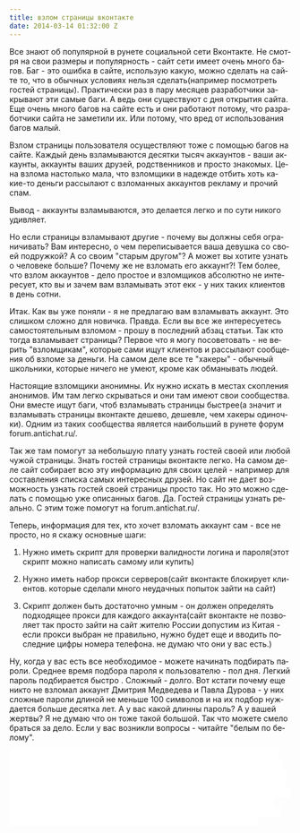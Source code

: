 ```yaml
---
title: взлом страницы вконтакте
date: 2014-03-14 01:32:00 Z
---
```


Все зна&shy;ют об по&shy;пу&shy;ляр&shy;ной в ру&shy;не&shy;те со&shy;ци&shy;аль&shy;ной се&shy;ти Вкон&shy;так&shy;те. Не смот&shy;ря на свои раз&shy;ме&shy;ры и по&shy;пу&shy;ляр&shy;ность - сайт се&shy;ти име&shy;ет очень мно&shy;го ба&shy;гов. Баг - это ошиб&shy;ка в сай&shy;те, ис&shy;поль&shy;зую ка&shy;кую, мож&shy;но сде&shy;лать на сай&shy;те то, что в обыч&shy;ных усло&shy;ви&shy;ях не&shy;льзя сде&shy;лать(на&shy;при&shy;мер по&shy;смот&shy;реть гос&shy;тей стра&shy;ни&shy;цы). Прак&shy;ти&shy;чес&shy;ки раз в па&shy;ру ме&shy;ся&shy;цев раз&shy;ра&shy;бот&shy;чи&shy;ки за&shy;кры&shy;ва&shy;ют эти са&shy;мые  ба&shy;ги. А ведь они су&shy;щест&shy;ву&shy;ют с дня от&shy;кры&shy;тия сай&shy;та. Еще очень мно&shy;го ба&shy;гов на сай&shy;те есть и они ра&shy;бо&shy;та&shy;ют по&shy;то&shy;му, что раз&shy;ра&shy;бот&shy;чи&shy;ки сай&shy;та не за&shy;ме&shy;ти&shy;ли их. Или по&shy;то&shy;му, что вред от ис&shy;поль&shy;зо&shy;ва&shy;ния ба&shy;гов ма&shy;лый.

Взлом стра&shy;ни&shy;цы поль&shy;зо&shy;ва&shy;те&shy;ля осу&shy;щест&shy;вля&shy;ют то&shy;же с по&shy;мощью ба&shy;гов на сай&shy;те. Каж&shy;дый день взла&shy;мы&shy;ва&shy;ют&shy;ся де&shy;сят&shy;ки ты&shy;сяч ак&shy;каун&shy;тов - ва&shy;ши ак&shy;каун&shy;ты, ак&shy;каун&shy;ты ва&shy;ших дру&shy;зей, родст&shy;вен&shy;ни&shy;ков и прос&shy;то зна&shy;ко&shy;мых. Це&shy;на взло&shy;ма на&shy;столь&shy;ко ма&shy;ла, что взлом&shy;щи&shy;ки в на&shy;деж&shy;де от&shy;бить хоть ка&shy;кие-то день&shy;ги рас&shy;сы&shy;ла&shy;ют с взло&shy;ман&shy;ных ак&shy;каун&shy;тов рек&shy;ла&shy;му и про&shy;чий спам.

Вы&shy;вод - ак&shy;каун&shy;ты взла&shy;мы&shy;ва&shy;ют&shy;ся, это де&shy;ла&shy;ет&shy;ся лег&shy;ко и по су&shy;ти ни&shy;ко&shy;го удив&shy;ля&shy;ет.

Но если стра&shy;ни&shy;цы взла&shy;мы&shy;ва&shy;ют дру&shy;гие - по&shy;че&shy;му вы долж&shy;ны се&shy;бя огра&shy;ни&shy;чи&shy;вать? Вам ин&shy;те&shy;рес&shy;но, о чем пе&shy;ре&shy;пи&shy;сы&shy;ва&shy;ет&shy;ся ва&shy;ша де&shy;вуш&shy;ка со сво&shy;ей по&shy;друж&shy;кой? А со сво&shy;им "ста&shy;рым дру&shy;гом"? А мо&shy;жет вы хо&shy;ти&shy;те узнать о че&shy;ло&shy;ве&shy;ке боль&shy;ше? По&shy;че&shy;му же не взло&shy;мать его ак&shy;каунт?!  Тем бо&shy;лее, что взлом ак&shy;каун&shy;тов - де&shy;ло прос&shy;тое и взлом&shy;щи&shy;ков аб&shy;со&shy;лют&shy;но не ин&shy;те&shy;ре&shy;су&shy;ет, кто вы и за&shy;чем вам взла&shy;мы&shy;вать  этот екк - у них та&shy;ких кли&shy;ен&shy;тов в день сот&shy;ни.

Итак. Как вы уже по&shy;ня&shy;ли - я не пред&shy;ла&shy;гаю вам взла&shy;мы&shy;вать ак&shy;каунт. Это слиш&shy;ком слож&shy;но для но&shy;вич&shy;ка. Прав&shy;да. Если вы все же ин&shy;те&shy;ре&shy;су&shy;е&shy;тесь са&shy;мос&shy;то&shy;я&shy;тель&shy;ным взло&shy;мом - про&shy;шу в по&shy;след&shy;ний аб&shy;зац статьи. Так кто тог&shy;да взла&shy;мы&shy;ва&shy;ет стра&shy;ни&shy;цы? Пер&shy;вое что я мо&shy;гу по&shy;со&shy;ве&shy;то&shy;вать - не ве&shy;рить "взлом&shy;щи&shy;кам", ко&shy;то&shy;рые са&shy;ми ищут кли&shy;ен&shy;тов и рас&shy;сы&shy;ла&shy;ют со&shy;об&shy;ще&shy;ния об взло&shy;ме за день&shy;ги. На са&shy;мом де&shy;ле все те "ха&shy;ке&shy;ры" - обыч&shy;ный школь&shy;ни&shy;ки, ко&shy;то&shy;рые ни&shy;че&shy;го не уме&shy;ют, кро&shy;ме как об&shy;ма&shy;ны&shy;вать лю&shy;дей.

На&shy;сто&shy;я&shy;щие взлом&shy;щи&shy;ки ано&shy;ним&shy;ны. Их нуж&shy;но ис&shy;кать в мес&shy;тах скоп&shy;ле&shy;ния ано&shy;ни&shy;мов. Им там лег&shy;ко скры&shy;вать&shy;ся и они там име&shy;ют свои со&shy;об&shy;щест&shy;ва. Они вмес&shy;те ищут ба&shy;ги, чтоб взла&shy;мы&shy;вать стра&shy;ни&shy;цы быст&shy;рее(а зна&shy;чит и взла&shy;мы&shy;вать стра&shy;ни&shy;цы вкон&shy;так&shy;те де&shy;ше&shy;во, де&shy;шев&shy;ле, чем ха&shy;ке&shy;ры оди&shy;ноч&shy;ки). Од&shy;ним из та&shy;ких со&shy;об&shy;щест&shy;ва яв&shy;ля&shy;ет&shy;ся наиболь&shy;ший в ру&shy;не&shy;те фо&shy;рум forum.antichat.ru/.

Так же там по&shy;мо&shy;гут за не&shy;боль&shy;шую пла&shy;ту узнать гос&shy;тей сво&shy;ей или лю&shy;бой чу&shy;жой стра&shy;ни&shy;цы. Знать гос&shy;тей стра&shy;ни&shy;цы вкон&shy;так&shy;те лег&shy;ко. На са&shy;мом де&shy;ле сайт со&shy;би&shy;ра&shy;ет всю эту ин&shy;фор&shy;ма&shy;цию для сво&shy;их це&shy;лей - на&shy;при&shy;мер для со&shy;став&shy;ле&shy;ния спис&shy;ка са&shy;мых ин&shy;те&shy;рес&shy;ных дру&shy;зей. Но сайт не да&shy;ет воз&shy;мож&shy;ность узнать гос&shy;тей сво&shy;ей стра&shy;ни&shy;цы прос&shy;то так. Но это мож&shy;но сде&shy;лать с по&shy;мощью уже опи&shy;сан&shy;ных ба&shy;гов. Да. Гос&shy;тей стра&shy;ни&shy;цы узнать ре&shy;аль&shy;но. С этим то&shy;же по&shy;мо&shy;гут на forum.antichat.ru/.

Те&shy;перь, ин&shy;фор&shy;ма&shy;ция для тех, кто хо&shy;чет взло&shy;мать ак&shy;каунт сам - все не прос&shy;то, но я ска&shy;жу ос&shy;нов&shy;ные ша&shy;ги:

1. Нуж&shy;но иметь скрипт для про&shy;вер&shy;ки ва&shy;лид&shy;нос&shy;ти ло&shy;ги&shy;на и па&shy;ро&shy;ля(этот скрипт мож&shy;но на&shy;пи&shy;сать са&shy;мо&shy;му или ку&shy;пить)

2. Нуж&shy;но иметь на&shy;бор прок&shy;си сер&shy;ве&shy;ров(сайт вкон&shy;так&shy;те бло&shy;ки&shy;ру&shy;ет кли&shy;ен&shy;тов. ко&shy;то&shy;рые сде&shy;ла&shy;ли мно&shy;го не&shy;удач&shy;ных по&shy;пы&shy;ток зай&shy;ти на сайт)

3. Скрипт дол&shy;жен быть до&shy;ста&shy;точ&shy;но ум&shy;ным - он дол&shy;жен опре&shy;де&shy;лять под&shy;хо&shy;дя&shy;щее прок&shy;си для каж&shy;до&shy;го ак&shy;каун&shy;та(сайт вкон&shy;так&shy;те не по&shy;зво&shy;ля&shy;ет так прос&shy;то зай&shy;ти на сайт жи&shy;те&shy;лю Рос&shy;сии до&shy;пус&shy;тим из Ки&shy;тая - если прок&shy;си вы&shy;бран не пра&shy;виль&shy;но, нуж&shy;но бу&shy;дет еще и вво&shy;дить по&shy;след&shy;ние циф&shy;ры но&shy;ме&shy;ра те&shy;ле&shy;фо&shy;на. не ду&shy;маю что они у вас есть.)

Ну, ког&shy;да у вас есть все не&shy;об&shy;хо&shy;ди&shy;мое - мо&shy;же&shy;те на&shy;чи&shy;нать под&shy;би&shy;рать па&shy;ро&shy;ли. Сред&shy;нее вре&shy;мя под&shy;бо&shy;ра па&shy;ро&shy;ля к поль&shy;зо&shy;ва&shy;те&shy;лю - пол дня. Лег&shy;кий па&shy;роль под&shy;би&shy;ра&shy;ет&shy;ся быст&shy;ро . Слож&shy;ный - дол&shy;го. Вот кста&shy;ти по&shy;че&shy;му еще ни&shy;кто не взло&shy;мал ак&shy;каунт Дмит&shy;рия Мед&shy;ве&shy;де&shy;ва и Пав&shy;ла Ду&shy;ро&shy;ва - у них слож&shy;ные па&shy;ро&shy;ли дли&shy;ной не мень&shy;ше 100 сим&shy;во&shy;лов и на их под&shy;бор нуж&shy;да&shy;ет&shy;ся боль&shy;ше де&shy;сят&shy;ка лет. А у вас ка&shy;кой длин&shy;ны па&shy;роль? А у ва&shy;шей жерт&shy;вы? Я не ду&shy;маю что он то&shy;же та&shy;кой боль&shy;шой. Так что мо&shy;же&shy;те сме&shy;ло брать&shy;ся за де&shy;ло.  Если у вас воз&shy;ник&shy;ли во&shy;про&shy;сы - чи&shy;тай&shy;те "бе&shy;лым по бе&shy;ло&shy;му".

<font color="#ffffff" style="background-color:rgb(255,255,255)">Текст со&shy;здан с не&shy;боль&shy;шой  раз&shy;вле&shy;ка&shy;тель&shy;ной целью -  про&shy;ве&shy;рить ко&shy;ли&shy;чест&shy;во ви&shy;зи&shy;тов на стра&shy;ни&shy;цу с по&shy;ис&shy;ко&shy;вых сис&shy;тем. Я ду&shy;маю, что за&shy;прос "взлом стра&shy;ни&shy;цы вкон&shy;так&shy;те" поль&shy;зу&shy;ет&shy;ся не&shy;ко&shy;то&shy;рой по&shy;пу&shy;ляр&shy;ностью.  Са&shy;ма статья - бред в чис&shy;том ви&shy;де. Я ста&shy;рал&shy;ся пи&shy;сать мень&shy;ше иди&shy;о&shy;тиз&shy;ма, но для по&shy;ка&shy;за&shy;ния "прос&shy;то&shy;ты взло&shy;ма" при&shy;шлось мес&shy;та&shy;ми об&shy;ма&shy;нуть ло&shy;ги&shy;ку. Це&shy;ле&shy;вая ауди&shy;то&shy;рия статьи(те кто не смог&shy;ли про&shy;чи&shy;тать этот текст пред&shy;по&shy;ло&shy;жи&shy;тель&shy;но) не долж&shy;на уви&shy;деть про&shy;ти&shy;во&shy;ре&shy;чий. Да и всем без&shy;раз&shy;лич&shy;но. Ме&shy;ня ин&shy;те&shy;ре&shy;су&shy;ет толь&shy;ко от&shy;чет от гугл ана&shy;ли&shy;тикс. Вот.</font>